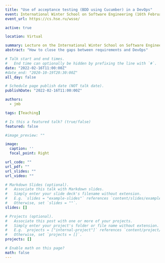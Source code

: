```yaml
---
title: "Use of acceptance testing (BDD using Cucumber) in a DevOps"
event: International Winter School on Software Engineering (16th Februaty 2022)
event_url: https://cs.hse.ru/wsse/

active: true

location: Virtual

summary: Lecture on the International Winter School on Software Engineering
abstract: "How to close the gaps between requirements and DevOps"

# Talk start and end times.
#   End time can optionally be hidden by prefixing the line with `#`.
date: "2022-02-16T11:00:00Z"
#date_end: "2020-10-19T20:30:00Z"
all_day: false

# Schedule page publish date (NOT talk date).
publishDate: "2022-02-16T11:00:00Z"

authors: 
  - jmb

tags: [Teaching]

# Is this a featured talk? (true/false)
featured: false

#image_preview: ""

image:
  caption: ''
  focal_point: Right

url_code: ""
url_pdf: ""
url_slides: ""
url_video: ""

# Markdown Slides (optional).
#   Associate this talk with Markdown slides.
#   Simply enter your slide deck's filename without extension.
#   E.g. `slides = "example-slides"` references `content/slides/example-slides.md`.
#   Otherwise, set `slides = ""`.
slides: []

# Projects (optional).
#   Associate this post with one or more of your projects.
#   Simply enter your project's folder or file name without extension.
#   E.g. `projects = ["internal-project"]` references `content/project/deep-learning/index.md`.
#   Otherwise, set `projects = []`.
projects: []

# Enable math on this page?
math: false
---
```

